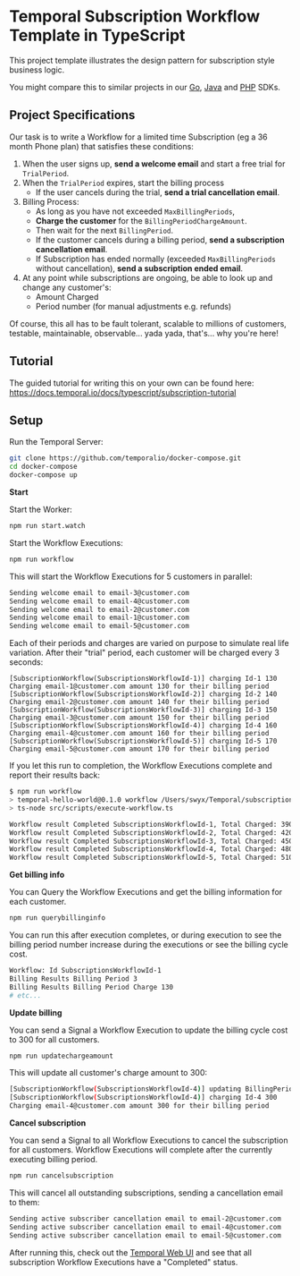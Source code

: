 # Temporal Subscription Workflow Template in TypeScript
<!-- @@@SNIPSTART subscription-ts-readme -->
This project template illustrates the design pattern for subscription style business logic.

You might compare this to similar projects in our [Go](https://github.com/temporalio/subscription-workflow-project-template-go), [Java](https://github.com/temporalio/subscription-workflow-project-template-java) and [PHP](https://github.com/temporalio/subscription-workflow-project-template-php) SDKs.

## Project Specifications

Our task is to write a Workflow for a limited time Subscription (eg a 36 month Phone plan) that satisfies these conditions:

1. When the user signs up, **send a welcome email** and start a free trial for `TrialPeriod`.
2. When the `TrialPeriod` expires, start the billing process
   - If the user cancels during the trial, **send a trial cancellation email**.
3. Billing Process:
   - As long as you have not exceeded `MaxBillingPeriods`,
   - **Charge the customer** for the `BillingPeriodChargeAmount`.
   - Then wait for the next `BillingPeriod`.
   - If the customer cancels during a billing period, **send a subscription cancellation email**.
   - If Subscription has ended normally (exceeded `MaxBillingPeriods` without cancellation), **send a subscription ended email**.
4. At any point while subscriptions are ongoing, be able to look up and change any customer's:
   - Amount Charged
   - Period number (for manual adjustments e.g. refunds)

Of course, this all has to be fault tolerant, scalable to millions of customers, testable, maintainable, observable... yada yada, that's... why you're here!

## Tutorial

The guided tutorial for writing this on your own can be found here: https://docs.temporal.io/docs/typescript/subscription-tutorial

## Setup

Run the Temporal Server:

```bash
git clone https://github.com/temporalio/docker-compose.git
cd docker-compose
docker-compose up
```

**Start**

Start the Worker:

```bash
npm run start.watch
```

Start the Workflow Executions:

```bash
npm run workflow
```

This will start the Workflow Executions for 5 customers in parallel:

```bash
Sending welcome email to email-3@customer.com
Sending welcome email to email-4@customer.com
Sending welcome email to email-2@customer.com
Sending welcome email to email-1@customer.com
Sending welcome email to email-5@customer.com
```

Each of their periods and charges are varied on purpose to simulate real life variation.
After their "trial" period, each customer will be charged every 3 seconds:

```
[SubscriptionWorkflow(SubscriptionsWorkflowId-1)] charging Id-1 130
Charging email-1@customer.com amount 130 for their billing period
[SubscriptionWorkflow(SubscriptionsWorkflowId-2)] charging Id-2 140
Charging email-2@customer.com amount 140 for their billing period
[SubscriptionWorkflow(SubscriptionsWorkflowId-3)] charging Id-3 150
Charging email-3@customer.com amount 150 for their billing period
[SubscriptionWorkflow(SubscriptionsWorkflowId-4)] charging Id-4 160
Charging email-4@customer.com amount 160 for their billing period
[SubscriptionWorkflow(SubscriptionsWorkflowId-5)] charging Id-5 170
Charging email-5@customer.com amount 170 for their billing period
```

If you let this run to completion, the Workflow Executions complete and report their results back:

```bash
$ npm run workflow
> temporal-hello-world@0.1.0 workflow /Users/swyx/Temporal/subscription-workflow-project-template-typescript
> ts-node src/scripts/execute-workflow.ts

Workflow result Completed SubscriptionsWorkflowId-1, Total Charged: 390
Workflow result Completed SubscriptionsWorkflowId-2, Total Charged: 420
Workflow result Completed SubscriptionsWorkflowId-3, Total Charged: 450
Workflow result Completed SubscriptionsWorkflowId-4, Total Charged: 480
Workflow result Completed SubscriptionsWorkflowId-5, Total Charged: 510
```

**Get billing info**

You can Query the Workflow Executions and get the billing information for each customer.

```bash
npm run querybillinginfo
```

You can run this after execution completes, or during execution to see the billing period number increase during the executions or see the billing cycle cost.

```bash
Workflow: Id SubscriptionsWorkflowId-1
Billing Results Billing Period 3
Billing Results Billing Period Charge 130
# etc...
```

**Update billing**

You can send a Signal a Workflow Execution to update the billing cycle cost to 300 for all customers.

```bash
npm run updatechargeamount
```

This will update all customer's charge amount to 300:

```bash
[SubscriptionWorkflow(SubscriptionsWorkflowId-4)] updating BillingPeriodChargeAmount 300
[SubscriptionWorkflow(SubscriptionsWorkflowId-4)] charging Id-4 300
Charging email-4@customer.com amount 300 for their billing period
```

**Cancel subscription**

You can send a Signal to all Workflow Executions to cancel the subscription for all customers.
Workflow Executions will complete after the currently executing billing period.

```bash
npm run cancelsubscription
```

This will cancel all outstanding subscriptions, sending a cancellation email to them:

```bash
Sending active subscriber cancellation email to email-2@customer.com
Sending active subscriber cancellation email to email-4@customer.com
Sending active subscriber cancellation email to email-5@customer.com
```


After running this, check out the [Temporal Web UI](localhost://8088) and see that all subscription Workflow Executions have a "Completed" status.
<!-- @@@@SNIPEND -->
